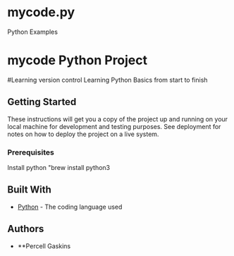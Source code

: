 # mycode.py
Python Examples
# mycode Python Project
#Learning version control
Learning Python Basics from start to finish

## Getting Started

These instructions will get you a copy of the project up and running on your local machine
for development and testing purposes. See deployment for notes on how to deploy the project
on a live system.

### Prerequisites

Install python "brew install python3

## Built With

* [Python](https://www.python.org/) - The coding language used

## Authors

* **Percell Gaskins 
